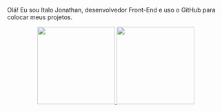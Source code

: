Olá! Eu sou Italo Jonathan, desenvolvedor Front-End e uso o GitHub para colocar meus projetos.

<div align="center">
  <a href="https://github.com/italojonathan">
  <img height="180em" src="https://github-readme-stats.vercel.app/api?username=italojonathan&show_icons=true&theme=tokyonight&include_all_commits=true&count_private=true"/>
  <img height="180em" src="https://github-readme-stats.vercel.app/api/top-langs/?username=italojonathan&layout=compact&langs_count=7&theme=tokyonight"/>
</div>
